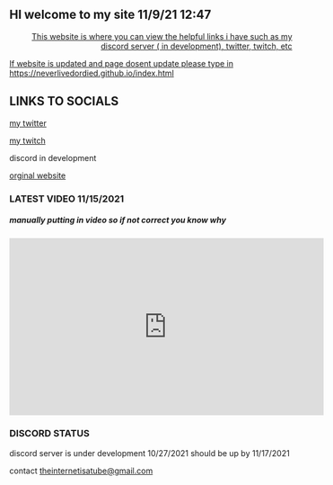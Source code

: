 ## HI welcome to my site 11/9/21 12:47
<p align= "right"><a href="/ [contact](https://neverlivedordied.github.io/contact.github.io)
</p>
[contact](https://neverlivedordied.github.io/contact.github.io)
 
## This website is where you can view the helpful links i have such as my discord server ( in development), twitter, twitch, etc

If website is updated and page dosent update please type in https://neverlivedordied.github.io/index.html


## LINKS TO SOCIALS



[my twitter](https://twitter.com/neverlivedied)


[my twitch](https://www.twitch.tv/theminebrothers3)


discord in development


[orginal website](https://www.eurofan740.wixsite.com/website)


### LATEST VIDEO 11/15/2021
##### manually putting in video so if not correct you know why
<p align="(center)">
<iframe width="560" height="315" src="https://www.youtube.com/embed/_pz0oXEuMo8" title="YouTube video player" frameborder="0" allow="accelerometer; autoplay; clipboard-write; encrypted-media; gyroscope; picture-in-picture" allowfullscreen></iframe>
</p>



### DISCORD STATUS
discord server is under development 10/27/2021
should be up by 11/17/2021




contact
theinternetisatube@gmail.com


